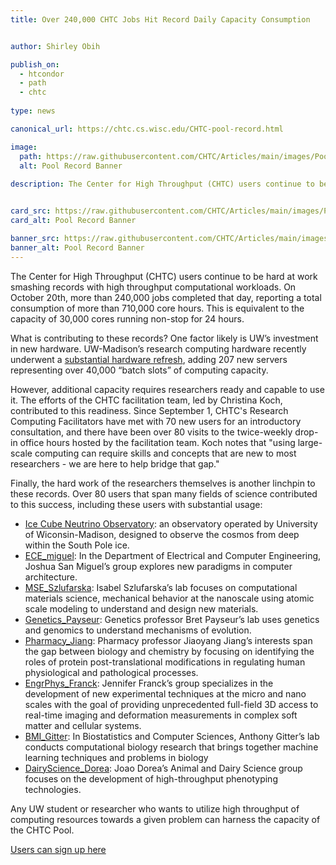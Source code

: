 ```yaml
---
title: Over 240,000 CHTC Jobs Hit Record Daily Capacity Consumption


author: Shirley Obih

publish_on:
  - htcondor
  - path
  - chtc
  
type: news 

canonical_url: https://chtc.cs.wisc.edu/CHTC-pool-record.html

image:
  path: https://raw.githubusercontent.com/CHTC/Articles/main/images/Pool-Record-Image.jpg
  alt: Pool Record Banner
  
description: The Center for High Throughput (CHTC) users continue to be hard at work smashing records with high throughput computational workloads. On October 20th, more than 240,000 jobs completed that day, reporting a total consumption of more than 710,000 core hours. This is equivalent to the capacity of 30,000 cores running non-stop for 24 hours. 


card_src: https://raw.githubusercontent.com/CHTC/Articles/main/images/Pool-Record-Image.jpg
card_alt: Pool Record Banner

banner_src: https://raw.githubusercontent.com/CHTC/Articles/main/images/Pool-Record-Image.jpg
banner_alt: Pool Record Banner
---
```

The Center for High Throughput (CHTC) users continue to be hard at work smashing records with high throughput computational workloads. On October 20th, more than 240,000 jobs completed that day, reporting a total consumption of more than 710,000 core hours. This is equivalent to the capacity of 30,000 cores running non-stop for 24 hours. 
 

What is contributing to these records? One factor likely is UW’s investment in new hardware. 
UW-Madison’s research computing hardware recently underwent a [substantial hardware refresh](https://chtc.cs.wisc.edu/DoIt-Article-Summary.html), 
adding 207 new servers representing over 40,000 “batch slots” of computing capacity.

However, additional capacity requires researchers ready and capable to use it. 
The efforts of the CHTC facilitation team, led by Christina Koch, contributed to
this readiness. Since September 1, CHTC's Research Computing Facilitators have met
with 70 new users for an introductory consultation, and there have been over 80 
visits to the twice-weekly drop-in office hours hosted by the facilitation team.
Koch notes that "using large-scale computing can require skills and concepts that
are new to most researchers - we are here to help bridge that gap."

Finally, the hard work of the researchers themselves is another linchpin to these records. 
Over 80 users that span many fields of science contributed to this success, including 
these users with substantial usage:

- [Ice Cube Neutrino Observatory](https://icecube.wisc.edu): an observatory operated by University of Wiconsin-Madison, designed to observe the cosmos from deep within the South Pole ice.
- [ECE_miguel](https://www.ece.uw.edu/people/miguel-a-ortega-vazquez/): In the Department of Electrical and Computer Engineering, Joshua San Miguel’s group explores new paradigms in computer architecture. 
- [MSE_Szlufarska](https://directory.engr.wisc.edu/mse/Faculty/Szlufarska_Izabela/): Isabel Szlufarska’s lab focuses on computational materials science, mechanical behavior at the nanoscale using atomic scale modeling to understand and design new materials.
- [Genetics_Payseur](https://payseur.genetics.wisc.edu): Genetics professor Bret Payseur’s lab uses genetics and genomics to understand mechanisms of evolution.
- [Pharmacy_Jiang](https://apps.pharmacy.wisc.edu/sopdir/jiaoyang_jiang/index.php):  Pharmacy professor Jiaoyang Jiang’s interests span the gap between biology and chemistry by focusing on identifying the roles of protein post-translational modifications in regulating human physiological and pathological processes.
- [EngrPhys_Franck](https://www.franck.engr.wisc.edu): Jennifer Franck’s group specializes in the development of new experimental techniques at the micro and nano scales with the goal of providing unprecedented full-field 3D access to real-time imaging and deformation measurements in complex soft matter and cellular systems.
- [BMI_Gitter](https://www.biostat.wisc.edu/~gitter/):  In Biostatistics and Computer Sciences, Anthony Gitter’s lab conducts computational biology research that brings together machine learning techniques and problems in biology
- [DairyScience_Dorea](https://andysci.wisc.edu/directory/joao-ricardo-reboucas-dorea/): Joao Dorea’s Animal and Dairy Science group focuses on the development of high-throughput phenotyping technologies.

Any UW student or researcher who wants to utilize high throughput of computing resources 
towards a given problem can harness the capacity of the CHTC Pool. 

[Users can sign up here](https://chtc.cs.wisc.edu/uw-research-computing/get-started.html)
